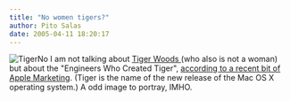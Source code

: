 ```yaml
---
title: "No women tigers?"
author: Pito Salas
date: 2005-04-11 18:20:17
---
```

![Tiger](https://i0.wp.com/s3.media.squarespace.com/production/1075723/12829350/weblogs/images/tiger.jpg?resize=340%2C95)No
I am not talking about [Tiger Woods
](<http://www.tigerwoods.com/splash/splash.sps>)(who also is not a woman) but
about the "Engineers Who Created Tiger", [according to a recent bit of Apple
Marketing](<http://developer.apple.com/wwdc/index.html>). (Tiger is the name
of the new release of the Mac OS X operating system.) A odd image to portray,
IMHO.


